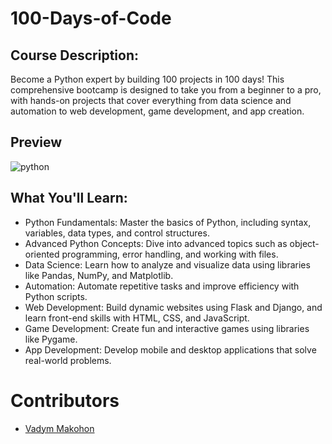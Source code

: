 # 100-Days-of-Code

## Course Description:
Become a Python expert by building 100 projects in 100 days! This comprehensive bootcamp is designed to take you from a beginner to a pro, with hands-on projects that cover everything from data science and automation to web development, game development, and app creation.

## Preview
![python](https://github.com/user-attachments/assets/6abc8f38-085d-4137-a5cb-049c42da7702)

## What You'll Learn:
- Python Fundamentals: Master the basics of Python, including syntax, variables, data types, and control structures.
- Advanced Python Concepts: Dive into advanced topics such as object-oriented programming, error handling, and working with files.
- Data Science: Learn how to analyze and visualize data using libraries like Pandas, NumPy, and Matplotlib.
- Automation: Automate repetitive tasks and improve efficiency with Python scripts.
- Web Development: Build dynamic websites using Flask and Django, and learn front-end skills with HTML, CSS, and JavaScript.
- Game Development: Create fun and interactive games using libraries like Pygame.
- App Development: Develop mobile and desktop applications that solve real-world problems.

# Contributors
- [Vadym Makohon](https://github.com/VadymMakohon)
